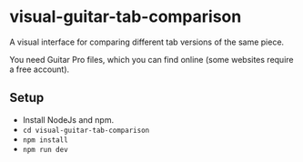 # visual-guitar-tab-comparison

A visual interface for comparing different tab versions of the same piece.

<!-- [Online tool](https://visvar.github.io/visual-guitar-tab-comparison) -->

You need Guitar Pro files, which you can find online (some websites require a free account).

## Setup

- Install NodeJs and npm.
- `cd visual-guitar-tab-comparison`
- `npm install`
- `npm run dev`
